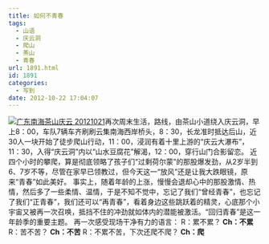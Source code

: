 ```yaml
---
title: 如何不青春
tags:
  - 山语
  - 庆云洞
  - 爬山
  - 茶山
  - 青春
url: 1891.html
id: 1891
categories:
  - 写到
date: 2012-10-22 17:04:07
---
```


[![](http://photo.guolaijie.com/rooufer/uploads/2012/10/广东南海茶山庆云-201210211.jpg "广东南海茶山庆云 20121021")](http://photo.guolaijie.com/rooufer/uploads/2012/10/广东南海茶山庆云-201210211.jpg)再次周末生活，路线，由茶山小道绕入庆云洞，早上8：00，车队7辆车齐刷刷云集南海西岸桥头，8：30，长龙准时抵达后山，近30人一块开始了徒步爬山行动，11：00，浸润有着十里上游的“庆云大瀑布”，11：30，入得“庆云洞”内以“山水豆腐花”解渴，12：00，穿行山门合影留恋。 近四个小时的攀爬，算是彻底领略了孩子们“过剩荷尔蒙”的那股爆发劲，从2岁半到6、7岁不等，尽管在家早已领教过，但今天这一“放风”还是让我大跌眼镜，原来“青春”如此美好。 事实上，随着年龄的上涨，慢慢会退却心中的那股激情、热情，然后多了一些柔情、温情，于是不知不觉中，忘记了我们“曾经青春”，也忘记了我们“正青春”，我们还可以“再青春”，看着身边这些跳跃着的精灵，心底那个小宇宙又被再一次召唤，抵挡不住的冲劲就如体内的潜能被激活。“回归青春”是这一年龄季的重要主题。 再一次感受现场干净有力的语言： R：累不累？ **Ch：不累** R：苦不苦？ **Ch：不苦** R：不累不苦，下次还爬不爬？ **Ch：爬**
